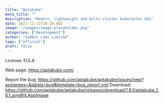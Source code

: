 ```yaml
---
title: "Aptakube"
meta_title: ""
description: "Modern, lightweight and multi-cluster Kubernetes GUI"
date: 2023-12-11T20:29:00Z
image: "/images/image-placeholder.png"
categories: ["Development"]
author: "Sumbit Labs Limited"
tags: ["official"]
draft: false
---
```


License: EULA

Web page: https://aptakube.com/

Report the bug: https://github.com/aptakube/aptakube/issues/new?assignees=&labels=bug&template=bug_report.yml
Download: https://github.com/aptakube/aptakube/releases/download/1.6.1/aptakube_1.6.1_amd64.AppImage
